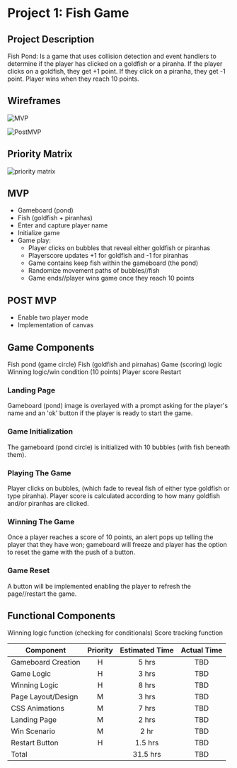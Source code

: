 # Project 1: Fish Game

## Project Description

Fish Pond: Is a game that uses collision detection and event handlers to determine if the player has clicked on a goldfish or a piranha. 
If the player clicks on a goldfish, they get +1 point. If they click on a piranha, they get -1 point. Player wins when they reach 10 points.


## Wireframes

![MVP](https://imgur.com/a/cY1wF)

![PostMVP](https://imgur.com/jIfk51R)

## Priority Matrix

![priority matrix](https://imgur.com/v3oSGLy)


## MVP

* Gameboard (pond)
* Fish (goldfish + piranhas)
* Enter and capture player name
* Initialize game
* Game play:
  * Player clicks on bubbles that reveal either goldfish or piranhas
  * Playerscore updates +1 for goldfish and -1 for piranhas
  * Game contains keep fish within the gameboard (the pond)
  * Randomize movement paths of bubbles//fish
  * Game ends//player wins game once they reach 10 points


## POST MVP

* Enable two player mode
* Implementation of canvas


## Game Components

Fish pond (game circle)
Fish (goldfish and pirnahas)
Game (scoring) logic
Winning logic/win condition (10 points)
Player score
Restart



### Landing Page

Gameboard (pond) image is overlayed with a prompt asking for the player's name and an 'ok' button if the player is ready
to start the game.


### Game Initialization
The gameboard (pond circle) is initialized with 10 bubbles (with fish beneath them).

### Playing The Game

Player clicks on bubbles, (which fade to reveal fish of either type goldfish or type piranha). Player score is calculated
according to how many goldfish and/or piranhas are clicked.

### Winning The Game
Once a player reaches a score of 10 points, an alert pops up telling the player that they have won; gameboard will freeze
and player has the option to reset the game with the push of a button.

### Game Reset

A button will be implemented enabling the player to refresh the page//restart the game.

## Functional Components

Winning logic function (checking for conditionals)
Score tracking function


| Component           | Priority | Estimated Time | Actual Time |
| ---                 | :---:    |  :---:         | :---:       |
| Gameboard Creation  | H        | 5 hrs          | TBD         | 
| Game Logic          | H        | 3 hrs          | TBD         | 
| Winning Logic       | H        | 8 hrs          | TBD         | 
| Page Layout/Design  | M        | 3 hrs          | TBD         |  
| CSS Animations      | M        | 7 hrs          | TBD         |
| Landing Page        | M        | 2 hrs          | TBD         | 
| Win Scenario        | M        | 2 hr           | TBD         | 
| Restart Button      | H        | 1.5 hrs        | TBD         | 
| Total               |          | 31.5 hrs       | TBD         | 
